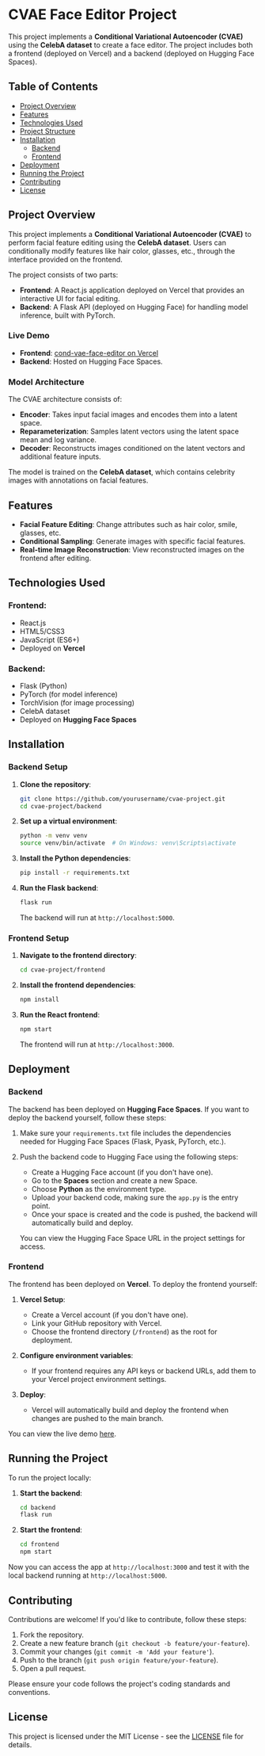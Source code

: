 # CVAE Face Editor Project

This project implements a **Conditional Variational Autoencoder (CVAE)** using the **CelebA dataset** to create a face editor. The project includes both a frontend (deployed on Vercel) and a backend (deployed on Hugging Face Spaces).

## Table of Contents
- [Project Overview](#project-overview)
- [Features](#features)
- [Technologies Used](#technologies-used)
- [Project Structure](#project-structure)
- [Installation](#installation)
  - [Backend](#backend-setup)
  - [Frontend](#frontend-setup)
- [Deployment](#deployment)
- [Running the Project](#running-the-project)
- [Contributing](#contributing)
- [License](#license)

## Project Overview

This project implements a **Conditional Variational Autoencoder (CVAE)** to perform facial feature editing using the **CelebA dataset**. Users can conditionally modify features like hair color, glasses, etc., through the interface provided on the frontend.

The project consists of two parts:
- **Frontend**: A React.js application deployed on Vercel that provides an interactive UI for facial editing.
- **Backend**: A Flask API (deployed on Hugging Face) for handling model inference, built with PyTorch.

### Live Demo

- **Frontend**: [cond-vae-face-editor on Vercel](https://cond-vae-face-editor-cvyv.vercel.app/)
- **Backend**: Hosted on Hugging Face Spaces.

### Model Architecture

The CVAE architecture consists of:
- **Encoder**: Takes input facial images and encodes them into a latent space.
- **Reparameterization**: Samples latent vectors using the latent space mean and log variance.
- **Decoder**: Reconstructs images conditioned on the latent vectors and additional feature inputs.

The model is trained on the **CelebA dataset**, which contains celebrity images with annotations on facial features.

## Features

- **Facial Feature Editing**: Change attributes such as hair color, smile, glasses, etc.
- **Conditional Sampling**: Generate images with specific facial features.
- **Real-time Image Reconstruction**: View reconstructed images on the frontend after editing.

## Technologies Used

### Frontend:
- React.js
- HTML5/CSS3
- JavaScript (ES6+)
- Deployed on **Vercel**

### Backend:
- Flask (Python)
- PyTorch (for model inference)
- TorchVision (for image processing)
- CelebA dataset
- Deployed on **Hugging Face Spaces**


## Installation

### Backend Setup

1. **Clone the repository**:
    ```bash
    git clone https://github.com/yourusername/cvae-project.git
    cd cvae-project/backend
    ```

2. **Set up a virtual environment**:
    ```bash
    python -m venv venv
    source venv/bin/activate  # On Windows: venv\Scripts\activate
    ```

3. **Install the Python dependencies**:
    ```bash
    pip install -r requirements.txt
    ```

4. **Run the Flask backend**:
    ```bash
    flask run
    ```

    The backend will run at `http://localhost:5000`.

### Frontend Setup

1. **Navigate to the frontend directory**:
    ```bash
    cd cvae-project/frontend
    ```

2. **Install the frontend dependencies**:
    ```bash
    npm install
    ```

3. **Run the React frontend**:
    ```bash
    npm start
    ```

    The frontend will run at `http://localhost:3000`.

## Deployment

### Backend

The backend has been deployed on **Hugging Face Spaces**. If you want to deploy the backend yourself, follow these steps:

1. Make sure your `requirements.txt` file includes the dependencies needed for Hugging Face Spaces (Flask, Pyask, PyTorch, etc.).

2. Push the backend code to Hugging Face using the following steps:

    - Create a Hugging Face account (if you don't have one).
    - Go to the **Spaces** section and create a new Space.
    - Choose **Python** as the environment type.
    - Upload your backend code, making sure the `app.py` is the entry point.
    - Once your space is created and the code is pushed, the backend will automatically build and deploy.

    You can view the Hugging Face Space URL in the project settings for access.

### Frontend

The frontend has been deployed on **Vercel**. To deploy the frontend yourself:

1. **Vercel Setup**:
    - Create a Vercel account (if you don't have one).
    - Link your GitHub repository with Vercel.
    - Choose the frontend directory (`/frontend`) as the root for deployment.

2. **Configure environment variables**:
    - If your frontend requires any API keys or backend URLs, add them to your Vercel project environment settings.

3. **Deploy**:
    - Vercel will automatically build and deploy the frontend when changes are pushed to the main branch.

You can view the live demo [here](https://cond-vae-face-editor-cvyv.vercel.app/).

## Running the Project

To run the project locally:

1. **Start the backend**:
    ```bash
    cd backend
    flask run
    ```

2. **Start the frontend**:
    ```bash
    cd frontend
    npm start
    ```

Now you can access the app at `http://localhost:3000` and test it with the local backend running at `http://localhost:5000`.

## Contributing

Contributions are welcome! If you'd like to contribute, follow these steps:

1. Fork the repository.
2. Create a new feature branch (`git checkout -b feature/your-feature`).
3. Commit your changes (`git commit -m 'Add your feature'`).
4. Push to the branch (`git push origin feature/your-feature`).
5. Open a pull request.

Please ensure your code follows the project's coding standards and conventions.

## License

This project is licensed under the MIT License - see the [LICENSE](LICENSE) file for details.



